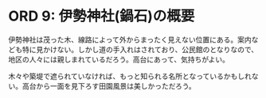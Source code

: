 # ORD 9: 伊勢神社(鍋石)の概要

伊勢神社は茂った木、線路によって外からまったく見えない位置にある。案内なども特に見かけない。しかし道の手入れはされており、公民館のとなりなので、地区の人々には親しまれているだろう。高台にあって、気持ちがよい。

木々や築堤で遮られていなければ、もっと知られる名所となっているかもしれない。高台から一面を見下ろす田園風景は美しかっただろう。
